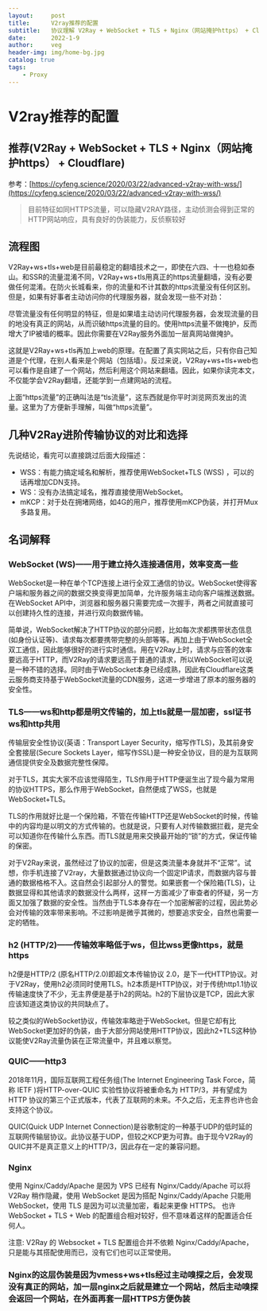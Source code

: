 ```yaml
---
layout:     post
title:      V2ray推荐的配置
subtitle:   协议理解 V2Ray + WebSocket + TLS + Nginx（网站掩护https） + Cloudflare
date:       2022-1-9
author:     veg
header-img: img/home-bg.jpg
catalog: true
tags:
    - Proxy
---
```


# V2ray推荐的配置

## 推荐(V2Ray + WebSocket + TLS + Nginx（网站掩护https） + Cloudflare)

参考：[https://cyfeng.science/2020/03/22/advanced-v2ray-with-wss/](https://cyfeng.science/2020/03/22/advanced-v2ray-with-wss/)

> 目前特征如同HTTPS流量，可以隐藏V2RAY路径，主动侦测会得到正常的HTTP网站响应，具有良好的伪装能力，反侦察较好

## 流程图

V2Ray+ws+tls+web是目前最稳定的翻墙技术之一，即使在六四、十一也稳如泰山。和SSR的流量混淆不同，V2Ray+ws+tls用真正的https流量翻墙，没有必要做任何混淆。在防火长城看来，你的流量和不计其数的https流量没有任何区别。但是，如果有好事者主动访问你的代理服务器，就会发现一些不对劲：

尽管流量没有任何明显的特征，但是如果墙主动访问代理服务器，会发现流量的目的地没有真正的网站，从而识破https流量的目的。使用https流量不做掩护，反而增大了IP被墙的概率。因此你需要在V2Ray服务外面加一层真网站做掩护。

这就是V2Ray+ws+tls再加上web的原理。在配置了真实网站之后，只有你自己知道是个代理，在别人看来是个网站（包括墙）。反过来说，V2Ray+ws+tls+web也可以看作是自建了一个网站，然后利用这个网站来翻墙。因此，如果你读完本文，不仅能学会V2Ray翻墙，还能学到一点建网站的流程。

上面“https流量”的正确叫法是“tls流量”，这东西就是你平时浏览网页发出的流量。这里为了方便新手理解，叫做“https流量”。

## **几种V2Ray进阶传输协议的对比和选择**

先说结论，看完可以直接跳过后面大段描述：

- WSS：有能力搞定域名和解析，推荐使用WebSocket+TLS (WSS) ，可以的话再增加CDN支持。
- WS：没有办法搞定域名，推荐直接使用WebSocket。
- mKCP：对于处在拥堵网络，如4G的用户，推荐使用mKCP伪装，并打开Mux多路复用。

## 名词解释

### **WebSocket (WS)——用于建立持久连接通信用，效率变高一些**

WebSocket是一种在单个TCP连接上进行全双工通信的协议。WebSocket使得客户端和服务器之间的数据交换变得更加简单，允许服务端主动向客户端推送数据。在WebSocket API中，浏览器和服务器只需要完成一次握手，两者之间就直接可以创建持久性的连接，并进行双向数据传输。

简单说，WebSocket解决了HTTP协议的部分问题，比如每次求都携带状态信息(如身份认证等)、请求每次都要携带完整的头部等等。再加上由于WebSocket全双工通信，因此能够很好的进行实时通信。用在V2Ray上时，请求与应答的效率要远高于HTTP，而V2Ray的请求要远高于普通的请求，所以WebSocket可以说是一种不错的选择。同时由于WebSocket本身已经成熟，因此有Cloudflare这类云服务商支持基于WebSocket流量的CDN服务，这进一步增进了原本的服务器的安全性。

### **TLS——ws和http都是明文传输的，加上tls就是一层加密，ssl证书ws和http共用**

传输层安全性协议(英语：Transport Layer Security，缩写作TLS)，及其前身安全套接层(Secure Sockets Layer，缩写作SSL)是一种安全协议，目的是为互联网通信提供安全及数据完整性保障。

对于TLS，其实大家不应该觉得陌生，TLS作用于HTTP便诞生出了现今最为常用的协议HTTPS，那么作用于WebSocket，自然便成了WSS，也就是WebSocket+TLS。

TLS的作用就好比是一个保险箱，不管在传输HTTP还是WebSocket的时候，传输中的内容均是以明文的方式传输的。也就是说，只要有人对传输数据拦截，是完全可以知道你在传输什么东西。而TLS就是用来交换最开始的“锁”的方式，保证传输的保密。

对于V2Ray来说，虽然经过了协议的加密，但是这类流量本身就并不“正常”。试想，你手机连接了V2ray，大量数据通过协议向一个固定IP请求，而数据内容与普通的数据格格不入。这自然会引起部分人的警觉。如果嵌套一个保险箱(TLS)，让数据显得和其他请求的数据没什么两样，这样一方面减少了审查者的怀疑，另一方面又加强了数据的安全性。当然由于TLS本身存在一个加密解密的过程，因此势必会对传输的效率带来影响。不过影响是微乎其微的，想要追求安全，自然也需要一定的牺牲。

### **h2 (HTTP/2)——传输效率略低于ws，但比wss更像https，就是https**

h2便是HTTP/2 (原名HTTP/2.0)即超文本传输协议 2.0，是下一代HTTP协议。对于V2Ray，使用h2必须同时使用TLS。h2本质是HTTP协议，对于传统http1.1协议传输速度快了不少，无主界便是基于h2的网站。h2的下层协议是TCP，因此大家应该知道这类协议的共同缺点了。

较之类似的WebSocket协议，传输效率略逊于WebSocket。但是它却有比WebSocket更加好的伪装，由于大部分网站使用HTTP协议，因此h2+TLS这种协议能使V2Ray流量伪装在正常流量中，并且难以察觉。

### **QUIC——http3**

2018年11月，国际互联网工程任务组(The Internet Engineering Task Force，简称 IETF )将HTTP-over-QUIC 实验性协议将被重命名为 HTTP/3，并有望成为 HTTP 协议的第三个正式版本，代表了互联网的未来。不久之后，无主界也许也会支持这个协议。

QUIC(Quick UDP Internet Connection)是谷歌制定的一种基于UDP的低时延的互联网传输层协议。此协议基于UDP，但较之KCP更为可靠。由于现今V2Ray的QUIC并不是真正意义上的HTTP/3，因此存在一定的兼容问题。

### Nginx

使用 Nginx/Caddy/Apache 是因为 VPS 已经有 Nginx/Caddy/Apache 可以将 V2Ray 稍作隐藏，使用 WebSocket 是因为搭配 Nginx/Caddy/Apache 只能用 WebSocket，使用 TLS 是因为可以流量加密，看起来更像 HTTPS。 也许 WebSocket + TLS + Web 的配置组合相对较好，但不意味着这样的配置适合任何人。

注意: V2Ray 的 Websocket + TLS 配置组合并不依赖 Nginx/Caddy/Apache，只是能与其搭配使用而已，没有它们也可以正常使用。

### **Nginx的这层伪装是因为vmess+ws+tls经过主动嗅探之后，会发现没有真正的网站，加一层nginx之后就是建立一个网站，然后主动嗅探会返回一个网站，在外面再套一层HTTPS方便伪装**